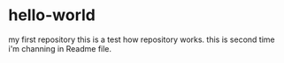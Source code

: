 # hello-world
my first repository
this is a test how repository works.
this is second time i'm channing in Readme file.

